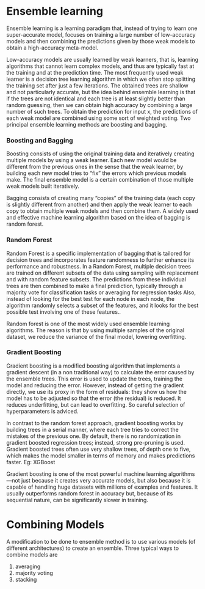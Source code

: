 # Ensemble learning
Ensemble learning is a learning paradigm that, instead of trying to learn one super-accurate model, focuses on training a large number of low-accuracy models and then combining the predictions given by those weak models to obtain a high-accuracy meta-model.

Low-accuracy models are usually learned by weak learners, that is, learning algorithms that cannot learn complex models, and thus are typically fast at the training and at the prediction time. The most frequently used weak learner is a decision tree learning algorithm in which we often stop splitting the training set after just a few iterations. The obtained trees are shallow and not particularly accurate, but the idea behind ensemble learning is that if the trees are not identical and each tree is at least slightly better than random guessing, then we can obtain high accuracy by combining a large number of such trees. To obtain the prediction for input x, the predictions of each weak model are combined using some sort of weighted voting. Two principal ensemble learning methods are boosting and bagging.

### Boosting and Bagging
Boosting consists of using the original training data and iteratively creating multiple models by using a weak learner. Each new model would be different from the previous ones in the sense that the weak learner, by building each new model tries to “fix” the errors which previous models make. The final ensemble model is a certain combination of those multiple weak models built iteratively.

Bagging consists of creating many “copies” of the training data (each copy is slightly different from another) and then apply the weak learner to each copy to obtain multiple weak models and then combine them. A widely used and effective machine learning algorithm based on the idea of bagging is random forest.

### Random Forest
Random Forest is a specific implementation of bagging that is tailored for decision trees and incorporates feature randomness to further enhance its performance and robustness. In a Random Forest, multiple decision trees are trained on different subsets of the data using sampling with replacement and with random feature subsets. The predictions from these individual trees are then combined to make a final prediction, typically through a majority vote for classification tasks or averaging for regression tasks Also, instead of looking for the best test for each node in each node,  the algorithm randomly selects a subset of the features, and it looks for the best possible test involving one of these features..

Random forest is one of the most widely used ensemble learning algorithms. The reason is that by using multiple samples of the original dataset, we reduce the variance of the final model, lowering overfitting. 

### Gradient Boosting
Gradient boosting is a modified boosting algorithm that implements a gradient descent (in a non traditional way) to calculate the error caused by the ensemble trees. This error is used to update the trees, training the model and reducing the error. However, instead of getting the gradient directly, we use its proxy in the form of residuals: they show us how the model has to be adjusted so that the error (the residual) is reduced. It reduces underfitting, but can lead to overfitting. So careful selection of hyperparameters is adviced.

In contrast to the random forest approach, gradient boosting works by building trees in a serial manner, where each tree tries to correct the mistakes of the previous one. By default, there is no randomization in gradient boosted regression trees; instead, strong pre-pruning is used. Gradient boosted trees often use very shallow trees, of depth one to five, which makes the model smaller in terms of memory and makes predictions faster.
Eg: XGBoost

Gradient boosting is one of the most powerful machine learning algorithms—not just because it creates very accurate models, but also because it is capable of handling huge datasets with millions of examples and features. It usually outperforms random forest in accuracy but, because of its sequential nature, can be significantly slower in training.

# Combining Models
A modification to be done to ensemble method is to use various models (of different architectures) to create an ensemble. Three typical ways to combine models are 
1) averaging
2) majority voting
3) stacking